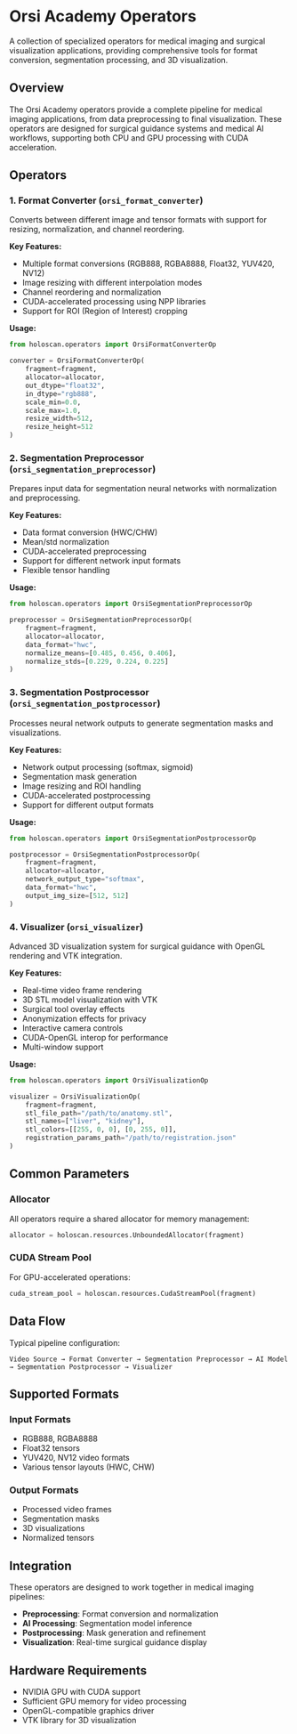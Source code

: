 # Orsi Academy Operators

A collection of specialized operators for medical imaging and surgical visualization applications, providing comprehensive tools for format conversion, segmentation processing, and 3D visualization.

## Overview

The Orsi Academy operators provide a complete pipeline for medical imaging applications, from data preprocessing to final visualization. These operators are designed for surgical guidance systems and medical AI workflows, supporting both CPU and GPU processing with CUDA acceleration.

## Operators

### 1. Format Converter (`orsi_format_converter`)

Converts between different image and tensor formats with support for resizing, normalization, and channel reordering.

**Key Features:**
- Multiple format conversions (RGB888, RGBA8888, Float32, YUV420, NV12)
- Image resizing with different interpolation modes
- Channel reordering and normalization
- CUDA-accelerated processing using NPP libraries
- Support for ROI (Region of Interest) cropping

**Usage:**
```python
from holoscan.operators import OrsiFormatConverterOp

converter = OrsiFormatConverterOp(
    fragment=fragment,
    allocator=allocator,
    out_dtype="float32",
    in_dtype="rgb888",
    scale_min=0.0,
    scale_max=1.0,
    resize_width=512,
    resize_height=512
)
```

### 2. Segmentation Preprocessor (`orsi_segmentation_preprocessor`)

Prepares input data for segmentation neural networks with normalization and preprocessing.

**Key Features:**
- Data format conversion (HWC/CHW)
- Mean/std normalization
- CUDA-accelerated preprocessing
- Support for different network input formats
- Flexible tensor handling

**Usage:**
```python
from holoscan.operators import OrsiSegmentationPreprocessorOp

preprocessor = OrsiSegmentationPreprocessorOp(
    fragment=fragment,
    allocator=allocator,
    data_format="hwc",
    normalize_means=[0.485, 0.456, 0.406],
    normalize_stds=[0.229, 0.224, 0.225]
)
```

### 3. Segmentation Postprocessor (`orsi_segmentation_postprocessor`)

Processes neural network outputs to generate segmentation masks and visualizations.

**Key Features:**
- Network output processing (softmax, sigmoid)
- Segmentation mask generation
- Image resizing and ROI handling
- CUDA-accelerated postprocessing
- Support for different output formats

**Usage:**
```python
from holoscan.operators import OrsiSegmentationPostprocessorOp

postprocessor = OrsiSegmentationPostprocessorOp(
    fragment=fragment,
    allocator=allocator,
    network_output_type="softmax",
    data_format="hwc",
    output_img_size=[512, 512]
)
```

### 4. Visualizer (`orsi_visualizer`)

Advanced 3D visualization system for surgical guidance with OpenGL rendering and VTK integration.

**Key Features:**
- Real-time video frame rendering
- 3D STL model visualization with VTK
- Surgical tool overlay effects
- Anonymization effects for privacy
- Interactive camera controls
- CUDA-OpenGL interop for performance
- Multi-window support

**Usage:**
```python
from holoscan.operators import OrsiVisualizationOp

visualizer = OrsiVisualizationOp(
    fragment=fragment,
    stl_file_path="/path/to/anatomy.stl",
    stl_names=["liver", "kidney"],
    stl_colors=[[255, 0, 0], [0, 255, 0]],
    registration_params_path="/path/to/registration.json"
)
```

## Common Parameters

### Allocator
All operators require a shared allocator for memory management:
```python
allocator = holoscan.resources.UnboundedAllocator(fragment)
```

### CUDA Stream Pool
For GPU-accelerated operations:
```python
cuda_stream_pool = holoscan.resources.CudaStreamPool(fragment)
```

## Data Flow

Typical pipeline configuration:

```
Video Source → Format Converter → Segmentation Preprocessor → AI Model → Segmentation Postprocessor → Visualizer
```

## Supported Formats

### Input Formats
- RGB888, RGBA8888
- Float32 tensors
- YUV420, NV12 video formats
- Various tensor layouts (HWC, CHW)

### Output Formats
- Processed video frames
- Segmentation masks
- 3D visualizations
- Normalized tensors

## Integration

These operators are designed to work together in medical imaging pipelines:

- **Preprocessing**: Format conversion and normalization
- **AI Processing**: Segmentation model inference
- **Postprocessing**: Mask generation and refinement
- **Visualization**: Real-time surgical guidance display

## Hardware Requirements

- NVIDIA GPU with CUDA support
- Sufficient GPU memory for video processing
- OpenGL-compatible graphics driver
- VTK library for 3D visualization 